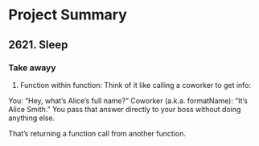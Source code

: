 # Project Summary

## 2621. Sleep

### Take awayy

1. Function within function:
   Think of it like calling a coworker to get info:

You: “Hey, what’s Alice’s full name?”
Coworker (a.k.a. formatName): “It’s Alice Smith.”
You pass that answer directly to your boss without doing anything else.

That’s returning a function call from another function.
